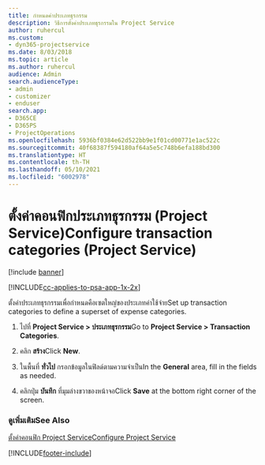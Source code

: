 ```yaml
---
title: กำหนดค่าประเภทธุรกรรม
description: วิธีการตั้งค่าประเภทธุรกรรมใน Project Service
author: ruhercul
ms.custom:
- dyn365-projectservice
ms.date: 8/03/2018
ms.topic: article
ms.author: ruhercul
audience: Admin
search.audienceType:
- admin
- customizer
- enduser
search.app:
- D365CE
- D365PS
- ProjectOperations
ms.openlocfilehash: 5936bf0384e62d522bb9e1f01cd00771e1ac522c
ms.sourcegitcommit: 40f68387f594180af64a5e5c748b6efa188bd300
ms.translationtype: HT
ms.contentlocale: th-TH
ms.lasthandoff: 05/10/2021
ms.locfileid: "6002978"
---
```

# <a name="configure-transaction-categories-project-service"></a><span data-ttu-id="fff3c-103">ตั้งค่าคอนฟิกประเภทธุรกรรม (Project Service)</span><span class="sxs-lookup"><span data-stu-id="fff3c-103">Configure transaction categories (Project Service)</span></span>

[!include [banner](../includes/psa-now-project-operations.md)]

[!INCLUDE[cc-applies-to-psa-app-1x-2x](../includes/cc-applies-to-psa-app-1x-2x.md)]

<span data-ttu-id="fff3c-104">ตั้งค่าประเภทธุรกรรมเพื่อกำหนดคือเซตใหญ่ของประเภทค่าใช้จ่าย</span><span class="sxs-lookup"><span data-stu-id="fff3c-104">Set up transaction categories to define a superset of expense categories.</span></span>  
  
1.  <span data-ttu-id="fff3c-105">ไปที่ **Project Service > ประเภทธุรกรรม**</span><span class="sxs-lookup"><span data-stu-id="fff3c-105">Go to **Project Service > Transaction Categories**.</span></span>  
  
2.  <span data-ttu-id="fff3c-106">คลิก **สร้าง**</span><span class="sxs-lookup"><span data-stu-id="fff3c-106">Click **New**.</span></span>  
  
3.  <span data-ttu-id="fff3c-107">ในพื้นที่ **ทั่วไป** กรอกข้อมูลในฟิลด์ตามความจำเป็น</span><span class="sxs-lookup"><span data-stu-id="fff3c-107">In the **General** area, fill in the fields as needed.</span></span>  
  
4.  <span data-ttu-id="fff3c-108">คลิกปุ่ม **บันทึก** ที่มุมล่างขวาของหน้าจอ</span><span class="sxs-lookup"><span data-stu-id="fff3c-108">Click **Save** at the bottom right corner of the screen.</span></span>  
  
### <a name="see-also"></a><span data-ttu-id="fff3c-109">ดูเพิ่มเติม</span><span class="sxs-lookup"><span data-stu-id="fff3c-109">See Also</span></span>  
 [<span data-ttu-id="fff3c-110">ตั้งค่าคอนฟิก Project Service</span><span class="sxs-lookup"><span data-stu-id="fff3c-110">Configure Project Service</span></span>](../psa/configure.md)


[!INCLUDE[footer-include](../includes/footer-banner.md)]